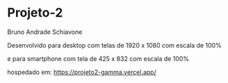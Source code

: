 # Projeto-2

Bruno Andrade Schiavone

Desenvolvido para desktop com telas de 1920 x 1080 com escala de 100%

e para smartphone com tela de 425 x 832 com escala de 100%

hospedado em: https://projeto2-gamma.vercel.app/